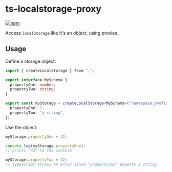 # ts-localstorage-proxy

[![npm](https://img.shields.io/npm/l/ts-localstorage-proxy.svg)](https://github.com/mikister/ts-localstorage-proxy/blob/main/LICENSE)

Access `localStorage` like it's an object, using proxies.

## Usage

Define a storage object:

```ts
import { createLocalStorage } from ".";

export interface MySchema {
  propertyOne: number;
  propertyTwo: string;
}

export const myStorage = createLocalStorage<MySchema>("namespace_prefix", {
  propertyOne: 1,
  propertyTwo: "a string",
});
```

Use the object:

```ts
myStorage.propertyOne = 42;

console.log(myStorage.propertyOne);
// prints "42" to the console

myStorage.propertyTwo = 42;
// typescript throws an error since "propertyTwo" expects a string
```
